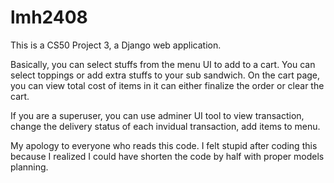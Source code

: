 # lmh2408

This is a CS50 Project 3, a Django web application.

Basically, you can select stuffs from the menu UI to add to a cart. 
You can select toppings or add extra stuffs to your sub sandwich. 
On the cart page, you can view total cost of items in it can either finalize the order or clear the cart. 

If you are a superuser, you can use adminer UI tool to view transaction, change the delivery status of each invidual transaction, add items to menu.

My apology to everyone who reads this code. 
I felt stupid after coding this because I realized I could have shorten the code by half with proper models planning.

